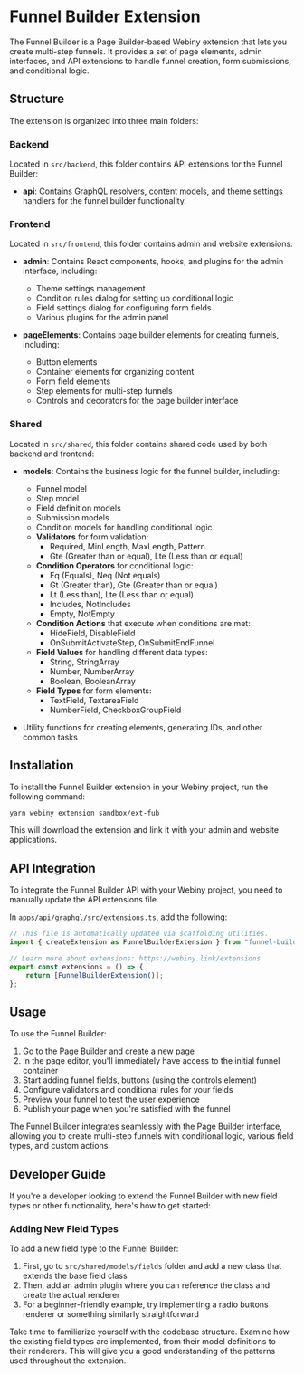 # Funnel Builder Extension

The Funnel Builder is a Page Builder-based Webiny extension that lets you create multi-step funnels. It provides a set of page elements, admin interfaces, and API extensions to handle funnel creation, form submissions, and conditional logic.

## Structure

The extension is organized into three main folders:

### Backend

Located in `src/backend`, this folder contains API extensions for the Funnel Builder:

- **api**: Contains GraphQL resolvers, content models, and theme settings handlers for the funnel builder functionality.

### Frontend

Located in `src/frontend`, this folder contains admin and website extensions:

- **admin**: Contains React components, hooks, and plugins for the admin interface, including:
    - Theme settings management
    - Condition rules dialog for setting up conditional logic
    - Field settings dialog for configuring form fields
    - Various plugins for the admin panel

- **pageElements**: Contains page builder elements for creating funnels, including:
    - Button elements
    - Container elements for organizing content
    - Form field elements
    - Step elements for multi-step funnels
    - Controls and decorators for the page builder interface

### Shared

Located in `src/shared`, this folder contains shared code used by both backend and frontend:

- **models**: Contains the business logic for the funnel builder, including:
    - Funnel model
    - Step model
    - Field definition models
    - Submission models
    - Condition models for handling conditional logic
    - **Validators** for form validation:
        - Required, MinLength, MaxLength, Pattern
        - Gte (Greater than or equal), Lte (Less than or equal)
    - **Condition Operators** for conditional logic:
        - Eq (Equals), Neq (Not equals)
        - Gt (Greater than), Gte (Greater than or equal)
        - Lt (Less than), Lte (Less than or equal)
        - Includes, NotIncludes
        - Empty, NotEmpty
    - **Condition Actions** that execute when conditions are met:
        - HideField, DisableField
        - OnSubmitActivateStep, OnSubmitEndFunnel
    - **Field Values** for handling different data types:
        - String, StringArray
        - Number, NumberArray
        - Boolean, BooleanArray
    - **Field Types** for form elements:
        - TextField, TextareaField
        - NumberField, CheckboxGroupField

- Utility functions for creating elements, generating IDs, and other common tasks

## Installation

To install the Funnel Builder extension in your Webiny project, run the following command:

```
yarn webiny extension sandbox/ext-fub
```

This will download the extension and link it with your admin and website applications.

## API Integration

To integrate the Funnel Builder API with your Webiny project, you need to manually update the API extensions file.

In `apps/api/graphql/src/extensions.ts`, add the following:

```typescript
// This file is automatically updated via scaffolding utilities.
import { createExtension as FunnelBuilderExtension } from "funnel-builder/src/api";

// Learn more about extensions: https://webiny.link/extensions
export const extensions = () => {
    return [FunnelBuilderExtension()];
};
```

## Usage

To use the Funnel Builder:

1. Go to the Page Builder and create a new page
2. In the page editor, you'll immediately have access to the initial funnel container
3. Start adding funnel fields, buttons (using the controls element)
4. Configure validators and conditional rules for your fields
5. Preview your funnel to test the user experience
6. Publish your page when you're satisfied with the funnel

The Funnel Builder integrates seamlessly with the Page Builder interface, allowing you to create multi-step funnels with conditional logic, various field types, and custom actions.

## Developer Guide

If you're a developer looking to extend the Funnel Builder with new field types or other functionality, here's how to get started:

### Adding New Field Types

To add a new field type to the Funnel Builder:

1. First, go to `src/shared/models/fields` folder and add a new class that extends the base field class
2. Then, add an admin plugin where you can reference the class and create the actual renderer
3. For a beginner-friendly example, try implementing a radio buttons renderer or something similarly straightforward

Take time to familiarize yourself with the codebase structure. Examine how the existing field types are implemented, from their model definitions to their renderers. This will give you a good understanding of the patterns used throughout the extension.

